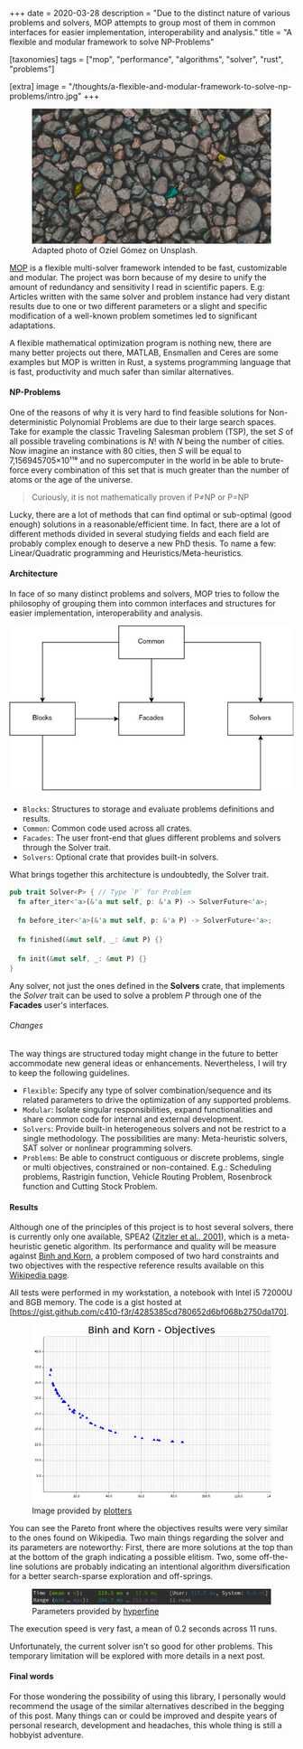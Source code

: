 +++
date = 2020-03-28
description = "Due to the distinct nature of various problems and solvers, MOP attempts to group most of them in common interfaces for easier implementation, interoperability and analysis."
title = "A flexible and modular framework to solve NP-Problems"

[taxonomies]
tags = ["mop", "performance", "algorithms", "solver", "rust", "problems"]

[extra]
image = "/thoughts/a-flexible-and-modular-framework-to-solve-np-problems/intro.jpg"
+++

<figure class="image">
  <img src="/thoughts/a-flexible-and-modular-framework-to-solve-np-problems/intro.jpg" alt="Introduction">
  <figcaption>Adapted photo of Oziel Gómez on Unsplash.</figcaption>
</figure>

[MOP] is a flexible multi-solver framework intended to be fast, customizable and modular. The project was born because of my desire to unify the amount of redundancy and sensitivity I read in scientific papers. E.g: Articles written with the same solver and problem instance had very distant results due to one or two different parameters or a slight and specific modification of a well-known problem sometimes led to significant adaptations.

A flexible mathematical optimization program is nothing new, there are many better projects out there, MATLAB, Ensmallen and Ceres are some examples but MOP is written in Rust, a systems programming language that is fast, productivity and much safer than similar alternatives.

<h4 class="is-4 subtitle">NP-Problems</h4>

One of the reasons of why it is very hard to find feasible solutions for Non-deterministic Polynomial Problems are due to their large search spaces. Take for example the classic Traveling Salesman problem (TSP), the set *S* of all possible traveling combinations is *N*! with *N* being the number of cities. Now imagine an instance with 80 cities, then *S* will be equal to 7,156945705×10¹¹⁸ and no supercomputer in the world in be able to brute-force every combination of this set that is much greater than the number of atoms or the age of the universe.

> Curiously, it is not mathematically proven if P≠NP or P=NP

Lucky, there are a lot of methods that can find optimal or sub-optimal (good enough) solutions in a reasonable/efficient time. In fact, there are a lot of different methods divided in several studying fields and each field are probably complex enough to deserve a new PhD thesis. To name a few: Linear/Quadratic programming and Heuristics/Meta-heuristics.

<h4 class="is-4 subtitle">Architecture</h4>

In face of so many distinct problems and solvers, MOP tries to follow the philosophy of grouping them into common interfaces and structures for easier implementation, interoperability and analysis. 

![Mop architecture](/thoughts/a-flexible-and-modular-framework-to-solve-np-problems/diagram.jpg)

* `Blocks`: Structures to storage and evaluate problems definitions and results.
* `Common`: Common code used across all crates.
* `Facades`: The user front-end that glues different problems and solvers through the Solver trait.
* `Solvers`: Optional crate that provides built-in solvers.

What brings together this architecture is undoubtedly, the Solver trait.

```rust
pub trait Solver<P> { // Type `P` for Problem
  fn after_iter<'a>(&'a mut self, p: &'a P) -> SolverFuture<'a>;

  fn before_iter<'a>(&'a mut self, p: &'a P) -> SolverFuture<'a>;

  fn finished(&mut self, _: &mut P) {}

  fn init(&mut self, _: &mut P) {}
}
```

Any solver, not just the ones defined in the **Solvers** crate, that implements the *Solver* trait can be used to solve a problem *P* through one of the **Facades** user's interfaces.

<h6 class="is-6 subtitle">Changes</h6>

The way things are structured today might change in the future to better accommodate new general ideas or enhancements. Nevertheless, I will try to keep the following guidelines.

* `Flexible`: Specify any type of solver combination/sequence and its related parameters to drive the optimization of any supported problems.
* `Modular`: Isolate singular responsibilities, expand functionalities and share common code for internal and external development.
* `Solvers`: Provide built-in heterogeneous solvers and not be restrict to a single methodology. The possibilities are many: Meta-heuristic solvers, SAT solver or nonlinear programming solvers.
* `Problems`: Be able to construct contiguous or discrete problems, single or multi objectives, constrained or non-contained. E.g.: Scheduling problems, Rastrigin function, Vehicle Routing Problem, Rosenbrock function and Cutting Stock Problem.

<h4 class="is-4 subtitle">Results</h4>

Although one of the principles of this project is to host several solvers, there is currently only one available, SPEA2 ([Zitzler et al., 2001]), which is a meta-heuristic genetic algorithm. Its performance and quality will be measure against [Binh and Korn], a problem composed of two hard constraints and two objectives with the respective reference results available on this [Wikipedia page].

All tests were performed in my workstation, a notebook with Intel i5 72000U and 8GB memory. The code is a gist hosted at [https://gist.github.com/c410-f3r/4285385cd780652d6bf068b2750da170].

<figure class="image">
  <img src="/thoughts/a-flexible-and-modular-framework-to-solve-np-problems/binh_and_korn.jpg" alt="Benchmark">
  <figcaption>Image provided by <a href="https://github.com/38/plotters">plotters</a></figcaption>
</figure>

You can see the Pareto front where the objectives results were very similar to the ones found on Wikipedia. Two main things regarding the solver and its parameters are noteworthy: First, there are more solutions at the top than at the bottom of the graph indicating a possible elitism. Two, some off-the-line solutions are probably indicating an intentional algorithm diversification for a better search-sparse exploration and off-springs.

<figure class="image">
  <img src="/thoughts/a-flexible-and-modular-framework-to-solve-np-problems/time.png" alt="Time">
  <figcaption>Parameters provided by <a href="https://github.com/sharkdp/hyperfine">hyperfine</a></figcaption>
</figure>

The execution speed is very fast, a mean of 0.2 seconds across 11 runs.

Unfortunately, the current solver isn't so good for other problems. This temporary limitation will be explored with more details in a next post.

<h4 class="is-4 subtitle">Final words</h4>

For those wondering the possibility of using this library, I personally would recommend the usage of the similar alternatives described in the begging of this post. Many things can or could be improved and despite years of personal research, development and headaches, this whole thing is still a hobbyist adventure.

[MOP]: https://github.com/c410-f3r/mop
[Zitzler et al., 2001]: https://www.researchgate.net/publication/216301720_SPEA2_Improving_the_Strength_Pareto_Evolutionary_Algorithm_for_Multiobjective_Optimization
[Binh and Korn]: https://www.researchgate.net/publication/2446876_MOBES_A_Multiobjective_Evolution_Strategy_for_Constrained_Optimization_Problems
[Wikipedia page]: https://en.wikipedia.org/wiki/File:Binh_and_Korn_function.pdf
[https://gist.github.com/c410-f3r/4285385cd780652d6bf068b2750da170]: https://gist.github.com/c410-f3r/4285385cd780652d6bf068b2750da170